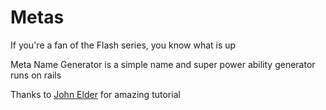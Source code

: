 # Metas

If you're a fan of the Flash series, you know what is up

Meta Name Generator is a simple name and super power ability generator runs on rails

Thanks to [John Elder](https://github.com/flatplanet) for amazing tutorial